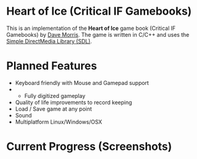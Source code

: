 # Heart of Ice (Critical IF Gamebooks)

This is an implementation of the **Heart of Ice** game book (Critical IF Gamebooks) by [Dave Morris](https://fabledlands.blogspot.com/). The game is written in C/C++ and uses the [Simple DirectMedia Library (SDL)](https://www.libsdl.org/).

# Planned Features

- Keyboard friendly with Mouse and Gamepad support
- - Fully digitized gameplay
- Quality of life improvements to record keeping
- Load / Save game at any point
- Sound
- Multiplatform Linux/Windows/OSX

# Current Progress (Screenshots)

